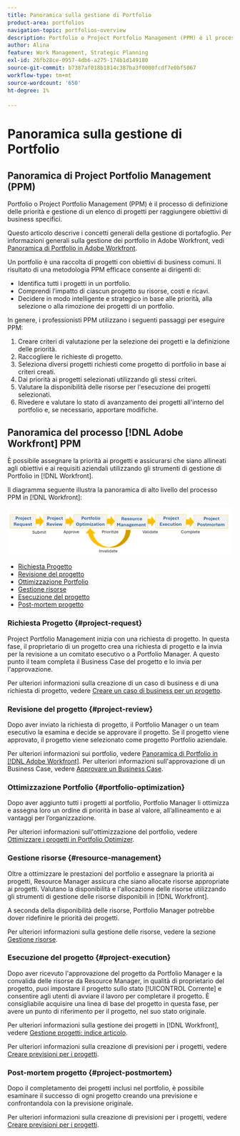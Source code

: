 ```yaml
---
title: Panoramica sulla gestione di Portfolio
product-area: portfolios
navigation-topic: portfolios-overview
description: Portfolio o Project Portfolio Management (PPM) è il processo di definizione delle priorità e gestione di un elenco di progetti per raggiungere obiettivi di business specifici. Un portfolio è una raccolta di progetti con obiettivi di business comuni.
author: Alina
feature: Work Management, Strategic Planning
exl-id: 26fb28ce-0957-4db6-a275-174b1d149180
source-git-commit: b7387af018b1814c387ba3f0000fcdf7e0bf5067
workflow-type: tm+mt
source-wordcount: '650'
ht-degree: 1%

---
```


# Panoramica sulla gestione di Portfolio

<!--Audited: 09/2024-->

## Panoramica di Project Portfolio Management (PPM)

Portfolio o Project Portfolio Management (PPM) è il processo di definizione delle priorità e gestione di un elenco di progetti per raggiungere obiettivi di business specifici.

Questo articolo descrive i concetti generali della gestione di portafoglio. Per informazioni generali sulla gestione dei portfolio in Adobe Workfront, vedi [Panoramica di Portfolio in Adobe Workfront](/help/quicksilver/manage-work/portfolios/portfolios-overview/portfolio-overview.md).

Un portfolio è una raccolta di progetti con obiettivi di business comuni. Il risultato di una metodologia PPM efficace consente ai dirigenti di:

* Identifica tutti i progetti in un portfolio.
* Comprendi l’impatto di ciascun progetto su risorse, costi e ricavi.
* Decidere in modo intelligente e strategico in base alle priorità, alla selezione o alla rimozione dei progetti di un portfolio.

In genere, i professionisti PPM utilizzano i seguenti passaggi per eseguire PPM:

1. Creare criteri di valutazione per la selezione dei progetti e la definizione delle priorità.
1. Raccogliere le richieste di progetto.
1. Seleziona diversi progetti richiesti come progetto di portfolio in base ai criteri creati.
1. Dai priorità ai progetti selezionati utilizzando gli stessi criteri.
1. Valutare la disponibilità delle risorse per l&#39;esecuzione dei progetti selezionati.
1. Rivedere e valutare lo stato di avanzamento dei progetti all&#39;interno del portfolio e, se necessario, apportare modifiche.

## Panoramica del processo [!DNL Adobe Workfront] PPM

È possibile assegnare la priorità ai progetti e assicurarsi che siano allineati agli obiettivi e ai requisiti aziendali utilizzando gli strumenti di gestione di Portfolio in [!DNL Workfront].

Il diagramma seguente illustra la panoramica di alto livello del processo PPM in [!DNL Workfront]:

![Processo di gestione portfolio progetti](assets/project-portfolio-management-process-diagram.png)

* [Richiesta Progetto](#project-request)
* [Revisione del progetto](#project-review)
* [Ottimizzazione Portfolio](#portfolio-optimization)
* [Gestione risorse](#resource-management)
* [Esecuzione del progetto](#project-execution)
* [Post-mortem progetto](#project-postmortem)

### Richiesta Progetto {#project-request}

Project Portfolio Management inizia con una richiesta di progetto. In questa fase, il proprietario di un progetto crea una richiesta di progetto e la invia per la revisione a un comitato esecutivo o a Portfolio Manager. A questo punto il team completa il Business Case del progetto e lo invia per l&#39;approvazione.

Per ulteriori informazioni sulla creazione di un caso di business e di una richiesta di progetto, vedere [Creare un caso di business per un progetto](../../../manage-work/projects/define-a-business-case/create-business-case.md).

### Revisione del progetto {#project-review}

Dopo aver inviato la richiesta di progetto, il Portfolio Manager o un team esecutivo la esamina e decide se approvare il progetto. Se il progetto viene approvato, il progetto viene selezionato come progetto Portfolio aziendale.

Per ulteriori informazioni sui portfolio, vedere [Panoramica di Portfolio in [!DNL Adobe Workfront]](../../../manage-work/portfolios/portfolios-overview/portfolio-overview.md). Per ulteriori informazioni sull&#39;approvazione di un Business Case, vedere [Approvare un Business Case](../../../manage-work/projects/define-a-business-case/approve-business-case.md).

### Ottimizzazione Portfolio {#portfolio-optimization}

Dopo aver aggiunto tutti i progetti al portfolio, Portfolio Manager li ottimizza e assegna loro un ordine di priorità in base al valore, all’allineamento e ai vantaggi per l’organizzazione.

Per ulteriori informazioni sull&#39;ottimizzazione del portfolio, vedere [Ottimizzare i progetti in Portfolio Optimizer](../../../manage-work/portfolios/portfolio-optimizer/optimize-projects-in-portfolio-optimizer.md).

### Gestione risorse {#resource-management}

Oltre a ottimizzare le prestazioni del portfolio e assegnare la priorità ai progetti, Resource Manager assicura che siano allocate risorse appropriate ai progetti. Valutano la disponibilità e l&#39;allocazione delle risorse utilizzando gli strumenti di gestione delle risorse disponibili in [!DNL Workfront].

A seconda della disponibilità delle risorse, Portfolio Manager potrebbe dover ridefinire le priorità dei progetti.

Per ulteriori informazioni sulla gestione delle risorse, vedere la sezione [Gestione risorse](../../../resource-mgmt/manage-resources.md).

### Esecuzione del progetto {#project-execution}

Dopo aver ricevuto l&#39;approvazione del progetto da Portfolio Manager e la convalida delle risorse da Resource Manager, in qualità di proprietario del progetto, puoi impostare il progetto sullo stato [!UICONTROL Corrente] e consentire agli utenti di avviare il lavoro per completare il progetto. È consigliabile acquisire una linea di base del progetto in questa fase, per avere un punto di riferimento per il progetto, nel suo stato originale.

Per ulteriori informazioni sulla gestione dei progetti in [!DNL Workfront], vedere [Gestione progetti: indice articolo](../../../manage-work/projects/manage-projects/manage-projects-overview.md).

Per ulteriori informazioni sulla creazione di previsioni per i progetti, vedere [Creare previsioni per i progetti](../../../manage-work/projects/create-projects/create-baselines.md).

### Post-mortem progetto {#project-postmortem}

Dopo il completamento dei progetti inclusi nel portfolio, è possibile esaminare il successo di ogni progetto creando una previsione e confrontandola con la previsione originale.

Per ulteriori informazioni sulla creazione di previsioni per i progetti, vedere [Creare previsioni per i progetti](../../../manage-work/projects/create-projects/create-baselines.md).
